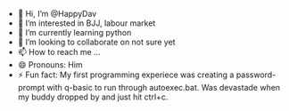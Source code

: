 - 👋 Hi, I’m @HappyDav
- 👀 I’m interested in BJJ, labour market
- 🌱 I’m currently learning python
- 💞️ I’m looking to collaborate on not sure yet
- 📫 How to reach me ...
- 😄 Pronouns: Him
- ⚡ Fun fact: My first programming experiece was creating a password-prompt with q-basic to run through autoexec.bat. Was devastade when my buddy dropped by and just hit ctrl+c.

<!---
HappyDav/HappyDav is a ✨ special ✨ repository because its `README.md` (this file) appears on your GitHub profile.
You can click the Preview link to take a look at your changes.
--->
